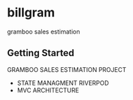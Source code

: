 # billgram

gramboo sales estimation

## Getting Started

GRAMBOO SALES ESTIMATION PROJECT 
<ul>
  <li>STATE MANAGMENT RIVERPOD</li>
  <li>MVC ARCHITECTURE</li>
</ul>

